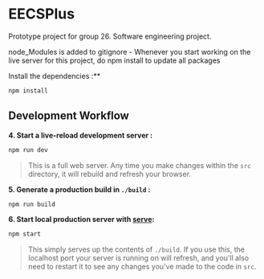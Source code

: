 # EECSPlus
Prototype project for group 26. Software engineering project.

node_Modules is added to gitignore - Whenever you start working on the live server for this project, do npm install to update all packages

 Install the dependencies :**

```sh
npm install
```

## Development Workflow


**4. Start a live-reload development server :**

```sh
npm run dev
```

> This is a full web server. Any time you make changes within the `src` directory, it will rebuild and refresh your browser.


**5. Generate a production build in `./build` :**

```sh
npm run build
```

**6. Start local production server with [serve](https://github.com/zeit/serve):**

```sh
npm start
```

> This simply serves up the contents of `./build`. If you use this, the localhost port your server is running on will refresh, and you'll also need to restart it to see any changes you've made to the code in `src`.
